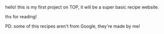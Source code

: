 hello! this is my first project on TOP, it will be a super basic recipe website.

thx for reading!

PD: some of this recipes aren't from Google, they're made by me!

